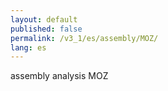 ```yaml
---
layout: default
published: false
permalink: /v3_1/es/assembly/MOZ/
lang: es
---
```


assembly analysis MOZ
